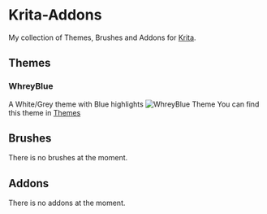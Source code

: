 # Krita-Addons
My collection of Themes, Brushes and Addons for [Krita](https://krita.org).

## Themes
### WhreyBlue
A White/Grey theme with Blue highlights
![WhreyBlue Theme](https://media.discordapp.net/attachments/963616503759011840/1044697066368151583/image.png)
You can find this theme in [Themes](https://github.com/LinuxGamer/Krita-Addons/tree/main/Themes/WhreyBlue.colors)

## Brushes
There is no brushes at the moment.

## Addons
There is no addons at the moment.
